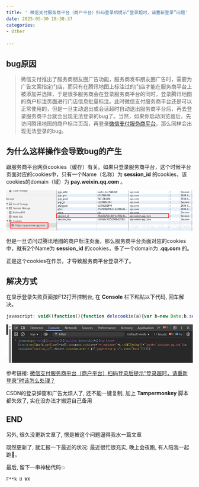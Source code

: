 ```yaml
---
title: ' 微信支付服务商平台（商户平台）扫码登录后提示“登录超时，请重新登录”问题'
date: 2025-05-30 18:38:37
categories: 
- Other

---
```




## bug原因

> 微信支付推出了服务商朋友圈广告功能，服务商发布朋友圈广告时，需要为广告文案指定门店，而只有在腾讯地图上标注过的门店才能在服务商平台上被添加并选择，于是很多服务商会在登录服务商平台的同时，登录腾讯地图的商户标注页面进行门店信息批量标注。此时微信支付服务商平台还是可以正常使用的，但是一旦主动退出或会话超时自动退出服务商平台后，再去登录服务商平台就会出现无法登录的bug了。当然，如果你启动浏览器后，先访问腾讯地图的商户标注页面，再登录[微信支付服务商平台](https://pay.weixin.qq.com/)，那么同样会出现无法登录的bug。



## 为什么这样操作会导致bug的产生

跟服务商平台网页cookies（缓存）有关。如果只登录服务商平台，这个时候平台页面对应的cookies中，只有一个Name（名称）为 **session_id** 的cookies，该cookies的domain（域）为 **pay.weixin.qq.com** 。

![ad58873cdaabdd1ddab3d63af394d6f9](pay-weixin-login-failed/ad58873cdaabdd1ddab3d63af394d6f9.png)

但是一旦访问过腾讯地图的商户标注页面，那么服务商平台页面对应的cookies中，就有2个Name为 **session_id** 的cookies，多了一个domain为 **.qq.com** 的。

 正是这个cookies在作祟，才导致服务商平台登录不了。



## 解决方式

在显示登录失败页面按F12打开控制台, 在 **Console** 栏下粘贴以下代码, 回车解决。

```js
javascript: void((function(){function delecookie(a){var b=new Date;b.setTime(b.getTime()-1e5),document.cookie=a+"=v;expires="+b.toGMTString()+";path=/;domain=.qq.com"}delecookie("session_id");window.location.href = $(".page-error p a").attr("href")})())
```

![ad58873cdaabdd1ddab3d63f2jd34o1](pay-weixin-login-failed/ad58873cdaabdd1ddab3d63f2jd34o1.png)



参考链接: [微信支付服务商平台（商户平台）扫码登录后提示“登录超时，请重新登录”时该怎么处理？](https://blog.csdn.net/yyoinge/article/details/80910676)

CSDN的登录弹窗和广告太烦人了, 还不能一键复制, 加上 **Tampermonkey** 脚本都失效了, 实在没办法才搬运自己备用



## END

另外, 很久没更新文章了, 愣是被这个问题逼得我水一篇文章

既然更新了, 就汇报一下最近的状况:  最近很忙很充实, 晚上会夜跑, 有人陪我一起跑🐾。

最后, 留下一串神秘代码💥

```bash
F**k U WX
```

